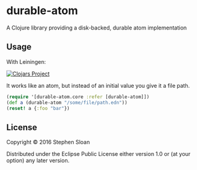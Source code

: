 # durable-atom

A Clojure library providing a disk-backed, durable atom implementation

## Usage

With Leiningen:

[![Clojars Project](https://img.shields.io/clojars/v/durable-atom.svg)](https://clojars.org/durable-atom)

It works like an atom, but instead of an initial value you give it a file path.

```clojure
(require '[durable-atom.core :refer [durable-atom]])
(def a (durable-atom "/some/file/path.edn"))
(reset! a {:foo "bar"})
```

## License

Copyright © 2016 Stephen Sloan

Distributed under the Eclipse Public License either version 1.0 or (at
your option) any later version.
